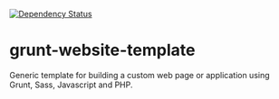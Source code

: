 [![Dependency Status](https://www.versioneye.com/user/projects/5500c7694a1064db0e0002e8/badge.svg?style=flat)](https://www.versioneye.com/user/projects/5500c7694a1064db0e0002e8)

# grunt-website-template
Generic template for building a custom web page or application using Grunt, Sass, Javascript and PHP.